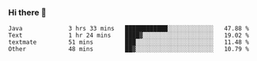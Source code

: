 ### Hi there 👋


<!--START_SECTION:waka-->

```text
Java             3 hrs 33 mins   ████████████░░░░░░░░░░░░░   47.88 %
Text             1 hr 24 mins    ████▓░░░░░░░░░░░░░░░░░░░░   19.02 %
textmate         51 mins         ███░░░░░░░░░░░░░░░░░░░░░░   11.48 %
Other            48 mins         ██▓░░░░░░░░░░░░░░░░░░░░░░   10.79 %
```

<!--END_SECTION:waka-->

<!--
**ssrahul96/ssrahul96** is a ✨ _special_ ✨ repository because its `README.md` (this file) appears on your GitHub profile.

Here are some ideas to get you started:

- 🔭 I’m currently working on ...
- 🌱 I’m currently learning ...
- 👯 I’m looking to collaborate on ...
- 🤔 I’m looking for help with ...
- 💬 Ask me about ...
- 📫 How to reach me: ...
- 😄 Pronouns: ...
- ⚡ Fun fact: ...
-->
